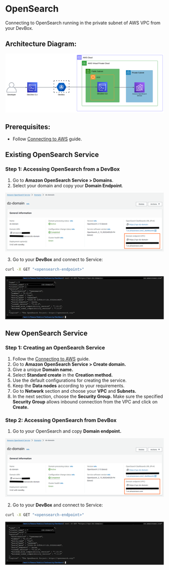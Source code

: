 # OpenSearch

Connecting to OpenSearch running in the private subnet of AWS VPC from your DevBox.

## Architecture Diagram:

![image](../../../.gitbook/assets/opensearch-arch.png)

## Prerequisites:

- Follow [Connecting to AWS](../../existing-network/connecting-to-aws.md) guide.

## Existing OpenSearch Service

### Step 1: Accessing OpenSearch from a DevBox

1. Go to **Amazon OpenSearch Service > Domains**.
2. Select your domain and copy your **Domain Endpoint**.

![image](../../../.gitbook/assets/opensearch-endpoints.png)

3. Go to your **DevBox** and connect to Service:

```sh
curl -X GET "<opensearch-endpoint>"
```

![image](../../../.gitbook/assets/opensearch-access.png)


## New OpenSearch Service

### Step 1: Creating an OpenSearch Service

1. Follow the [Connecting to AWS](../../existing-network/connecting-to-aws.md) guide.
2. Go to **Amazon OpenSearch Service > Create domain.**
3. Give a unique **Domain name.**
4. Select **Standard create** in the **Creation method.**
5. Use the default configurations for creating the service.
6. Keep the **Data nodes** according to your requirements.
7. Go to **Network** section and choose your **VPC** and **Subnets.**
8. In the next section, choose the **Security Group.** Make sure the specified **Security Group** allows inbound connection from the VPC and click on **Create.**

### Step 2: Accessing OpenSearch from DevBox
1. Go to your OpenSearch and copy **Domain endpoint.**

![image](../../../.gitbook/assets/opensearch-endpoints.png)

2. Go to your **DevBox** and connect to Service:

```sh
curl -X GET "<opensearch-endpoint>"
```

![image](../../../.gitbook/assets/opensearch-access.png)

